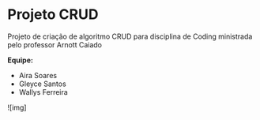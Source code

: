 # Projeto CRUD

Projeto de criação de algoritmo CRUD para disciplina de Coding ministrada pelo professor Arnott Caiado

**Equipe:**
* Aira Soares
* Gleyce Santos
* Wallys Ferreira

![img]